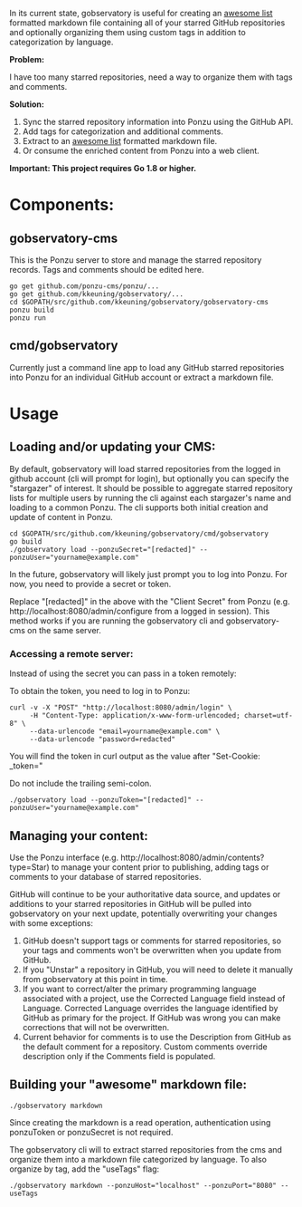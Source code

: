 In its current state, gobservatory is useful for creating an [awesome list](https://awesome.re) formatted markdown file containing all of your starred GitHub repositories and optionally organizing them using custom tags in addition to categorization by language.

**Problem:**

I have too many starred repositories, need a way to organize them with tags and comments.

**Solution:**

1. Sync the starred repository information into Ponzu using the GitHub API.
2. Add tags for categorization and additional comments.  
3. Extract to an [awesome list](https://awesome.re) formatted markdown file.
4. Or consume the enriched content from Ponzu into a web client.

**Important: This project requires Go 1.8 or higher.**

# Components:

## gobservatory-cms
This is the Ponzu server to store and manage the starred repository records.  Tags and comments should be edited here.

```
go get github.com/ponzu-cms/ponzu/...
go get github.com/kkeuning/gobservatory/...
cd $GOPATH/src/github.com/kkeuning/gobservatory/gobservatory-cms
ponzu build
ponzu run
```


## cmd/gobservatory
Currently just a command line app to load any GitHub starred repositories into Ponzu for an individual GitHub account or extract a markdown file.

# Usage

## Loading and/or updating your CMS:
By default, gobservatory will load starred repositories from the logged in github account (cli will prompt for login), but optionally you can specify the "stargazer" of interest.  It should be possible to aggregate starred repository lists for multiple users by running the cli against each stargazer's name and loading to a common Ponzu.  The cli supports both initial creation and update of content in Ponzu.

```
cd $GOPATH/src/github.com/kkeuning/gobservatory/cmd/gobservatory
go build
./gobservatory load --ponzuSecret="[redacted]" --ponzuUser="yourname@example.com"

```
In the future, gobservatory will likely just prompt you to log into Ponzu.  For now, you need to provide a secret or token.

Replace "[redacted]" in the above with the "Client Secret" from Ponzu (e.g. http://localhost:8080/admin/configure from a logged in session).  This method works if you are running the gobservatory cli and gobservatory-cms on the same server.  

### Accessing a remote server:
Instead of using the secret you can pass in a token remotely:

To obtain the token, you need to log in to Ponzu:
```
curl -v -X "POST" "http://localhost:8080/admin/login" \
     -H "Content-Type: application/x-www-form-urlencoded; charset=utf-8" \
     --data-urlencode "email=yourname@example.com" \
     --data-urlencode "password=redacted"
```
You will find the token in curl output as the value after "Set-Cookie: _token="

Do not include the trailing semi-colon.  


```
./gobservatory load --ponzuToken="[redacted]" --ponzuUser="yourname@example.com"
```

## Managing your content:
Use the Ponzu interface (e.g. http://localhost:8080/admin/contents?type=Star) to manage your content prior to publishing, adding tags or comments to your database of starred repositories.

GitHub will continue to be your authoritative data source, and updates or additions to your starred repositories in GitHub will be pulled into gobservatory on your next update, potentially overwriting your changes with some exceptions:
1.  GitHub doesn't support tags or comments for starred repositories, so your tags and comments won't be overwritten when you update from GitHub.
2.  If you "Unstar" a repository in GitHub, you will need to delete it manually from gobservatory at this point in time.  
3.  If you want to correct/alter the primary programming language associated with a project, use the Corrected Language field instead of Language.  Corrected Language overrides the language identified by GitHub as primary for the project.  If GitHub was wrong you can make corrections that will not be overwritten.
4.  Current behavior for comments is to use the Description from GitHub as the default comment for a repository.  Custom comments override description only if the Comments field is populated.

## Building your "awesome" markdown file:
```
./gobservatory markdown
```
Since creating the markdown is a read operation, authentication using ponzuToken or ponzuSecret is not required.

The gobservatory cli will to extract starred repositories from the cms and organize them into a markdown file categorized by language.  To also organize by tag, add the "useTags" flag:
```
./gobservatory markdown --ponzuHost="localhost" --ponzuPort="8080" --useTags
```
